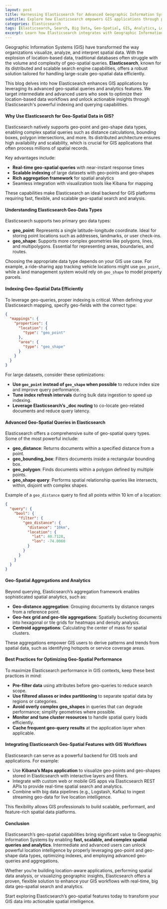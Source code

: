 ```yaml
---
layout: post
title: Harnessing Elasticsearch for Advanced Geographic Information Systems with Geo-Spatial Queries and Analytics
subtitle: Explore how Elasticsearch empowers GIS applications through powerful geo-spatial queries and analytics for enhanced location intelligence
categories: Elasticsearch
tags: [Elasticsearch, Search, Big Data, Geo-Spatial, GIS, Analytics, Location Intelligence, Mapping, Query Optimization]
excerpt: Learn how Elasticsearch integrates with Geographic Information Systems to deliver advanced geo-spatial queries and analytics, enabling powerful location-based insights for intermediate and advanced users.
---
```

Geographic Information Systems (GIS) have transformed the way organizations visualize, analyze, and interpret spatial data. With the explosion of location-based data, traditional databases often struggle with the volume and complexity of geo-spatial queries. **Elasticsearch**, known for its distributed and scalable search engine capabilities, offers a robust solution tailored for handling large-scale geo-spatial data efficiently.

This blog delves into how Elasticsearch enhances GIS applications by leveraging its advanced geo-spatial queries and analytics features. We target intermediate and advanced users who seek to optimize their location-based data workflows and unlock actionable insights through Elasticsearch's powerful indexing and querying capabilities.

#### Why Use Elasticsearch for Geo-Spatial Data in GIS?

Elasticsearch natively supports geo-point and geo-shape data types, enabling complex spatial queries such as distance calculations, bounding boxes, polygon intersections, and more. Its distributed architecture ensures high availability and scalability, which is crucial for GIS applications that often process millions of spatial records.

Key advantages include:

- **Real-time geo-spatial queries** with near-instant response times  
- **Scalable indexing** of large datasets with geo-points and geo-shapes  
- **Rich aggregation framework** for spatial analytics  
- Seamless integration with visualization tools like Kibana for mapping  

These capabilities make Elasticsearch an ideal backend for GIS platforms requiring fast, flexible, and scalable geo-spatial search and analysis.

#### Understanding Elasticsearch Geo-Data Types

Elasticsearch supports two primary geo data types:

- **geo_point**: Represents a single latitude-longitude coordinate. Ideal for storing point locations such as addresses, landmarks, or user check-ins.  
- **geo_shape**: Supports more complex geometries like polygons, lines, and multipolygons. Essential for representing areas, boundaries, and routes.

Choosing the appropriate data type depends on your GIS use case. For example, a ride-sharing app tracking vehicle locations might use `geo_point`, while a land management system would rely on `geo_shape` to model property parcels.

#### Indexing Geo-Spatial Data Efficiently

To leverage geo-queries, proper indexing is critical. When defining your Elasticsearch mapping, specify geo-fields with the correct type:

```json
{
  "mappings": {
    "properties": {
      "location": {
        "type": "geo_point"
      },
      "area": {
        "type": "geo_shape"
      }
    }
  }
}
```

For large datasets, consider these optimizations:

- **Use `geo_point` instead of `geo_shape` when possible** to reduce index size and improve query performance.  
- **Tune index refresh intervals** during bulk data ingestion to speed up indexing.  
- **Leverage Elasticsearch’s _doc routing** to co-locate geo-related documents and reduce query latency.  

#### Advanced Geo-Spatial Queries in Elasticsearch

Elasticsearch offers a comprehensive suite of geo-spatial query types. Some of the most powerful include:

- **geo_distance**: Returns documents within a specified distance from a point.  
- **geo_bounding_box**: Filters documents inside a rectangular bounding box.  
- **geo_polygon**: Finds documents within a polygon defined by multiple points.  
- **geo_shape query**: Performs spatial relationship queries like intersects, within, disjoint with complex shapes.

Example of a `geo_distance` query to find all points within 10 km of a location:

```json
{
  "query": {
    "bool": {
      "filter": {
        "geo_distance": {
          "distance": "10km",
          "location": {
            "lat": 40.7128,
            "lon": -74.0060
          }
        }
      }
    }
  }
}
```

#### Geo-Spatial Aggregations and Analytics

Beyond querying, Elasticsearch’s aggregation framework enables sophisticated spatial analytics, such as:

- **Geo-distance aggregation**: Grouping documents by distance ranges from a reference point.  
- **Geo-hex grid and geo-tile aggregations**: Spatially bucketing documents into hexagonal or tile grids for heatmaps and density analysis.  
- **Centroid aggregations**: Calculating the center of mass for spatial clusters.

These aggregations empower GIS users to derive patterns and trends from spatial data, such as identifying hotspots or service coverage areas.

#### Best Practices for Optimizing Geo-Spatial Performance

To maximize Elasticsearch performance in GIS contexts, keep these best practices in mind:

- **Pre-filter data** using attributes before geo-queries to reduce search scope.  
- **Use filtered aliases or index partitioning** to separate spatial data by regions or categories.  
- **Avoid overly complex geo_shapes** in queries that can degrade performance; simplify geometries where possible.  
- **Monitor and tune cluster resources** to handle spatial query loads efficiently.  
- **Cache frequent geo-query results** at the application layer when applicable.

#### Integrating Elasticsearch Geo-Spatial Features with GIS Workflows

Elasticsearch can serve as a powerful backend for GIS tools and applications. For example:

- Use **Kibana’s Maps application** to visualize geo-points and geo-shapes stored in Elasticsearch with interactive layers and filters.  
- Integrate with custom web or mobile GIS apps via Elasticsearch REST APIs to provide real-time spatial search and analytics.  
- Combine with big data pipelines (e.g., Logstash, Kafka) to ingest streaming geo-data for live location intelligence.

This flexibility allows GIS professionals to build scalable, performant, and feature-rich spatial data platforms.

#### Conclusion

Elasticsearch’s geo-spatial capabilities bring significant value to Geographic Information Systems by enabling **fast, scalable, and complex spatial queries and analytics**. Intermediate and advanced users can unlock powerful location intelligence by properly leveraging geo-point and geo-shape data types, optimizing indexes, and employing advanced geo-queries and aggregations.

Whether you’re building location-aware applications, performing spatial data analysis, or visualizing geographic insights, Elasticsearch offers a proven, flexible solution to enhance your GIS workflows with real-time, big data geo-spatial search and analytics.

Start exploring Elasticsearch’s geo-spatial features today to transform your GIS data into actionable spatial intelligence.
